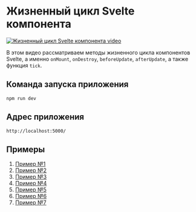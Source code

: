 # Жизненный цикл Svelte компонента

[![Жизненный цикл Svelte компонента video](https://img.youtube.com/vi/u-_pqJ9ARos/0.jpg)](https://youtu.be/u-_pqJ9ARos "Жизненный цикл Svelte компонента")

В этом видео рассматриваем методы жизненного цикла компонентов Svelte, а именно `onMount`, `onDestroy`, `beforeUpdate`, `afterUpdate`, а также функция `tick`.

## Команда запуска приложения
`npm run dev`

## Адрес приложения
`http://localhost:5000/`

## Примеры

1. [Пример №1](code/svelte-todo-01)
2. [Пример №2](code/svelte-todo-02)
3. [Пример №3](code/svelte-todo-03)
4. [Пример №4](code/svelte-todo-04)
5. [Пример №5](code/svelte-todo-05)
6. [Пример №6](code/svelte-todo-06)
7. [Пример №7](code/svelte-todo-07)

